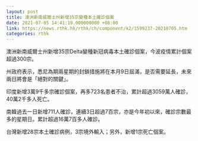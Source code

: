 ```yaml
---
layout: post
title: 澳洲新南威爾士州新增35宗變種本土確診個案
date: 2021-07-05 14:41:19.000000000 +08:00
link: https://news.rthk.hk/rthk/ch/component/k2/1599237-20210705.htm
categories: rthk
---
```


澳洲新南威爾士州新增35宗Delta變種新冠病毒本土確診個案，今波疫情累計個案超過300宗。

州政府表示，悉尼為期兩星期的封鎖措施將在本月9日屆滿，是否需要延長，未來兩日將會是「絕對的關鍵」。

印度新增3萬9千多宗確診個案，再多723名患者不治，累計超過3059萬人確診，40萬2千多人死亡。

南韓過去一日新增711人確診，連續3日超過7百宗，亦是今年初以來，確診宗數最多的星期日。累計超過16萬7百多人確診。

台灣新增28宗本土確診病例，3宗境外輸入；另外，新增1宗死亡個案。
